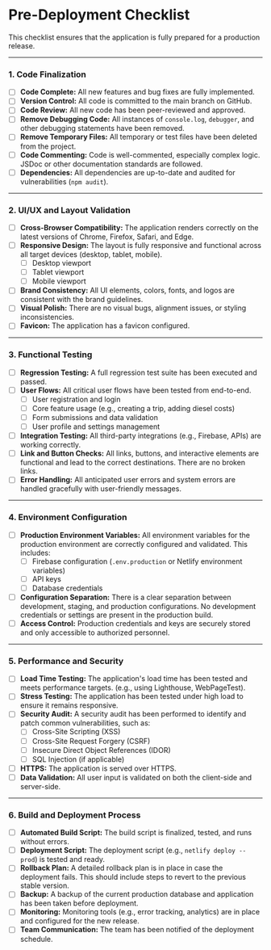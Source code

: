 # Pre-Deployment Checklist

This checklist ensures that the application is fully prepared for a production release.

---

### 1. Code Finalization

-   [ ] **Code Complete:** All new features and bug fixes are fully implemented.
-   [ ] **Version Control:** All code is committed to the main branch on GitHub.
-   [ ] **Code Review:** All new code has been peer-reviewed and approved.
-   [ ] **Remove Debugging Code:** All instances of `console.log`, `debugger`, and other debugging statements have been removed.
-   [ ] **Remove Temporary Files:** All temporary or test files have been deleted from the project.
-   [ ] **Code Commenting:** Code is well-commented, especially complex logic. JSDoc or other documentation standards are followed.
-   [ ] **Dependencies:** All dependencies are up-to-date and audited for vulnerabilities (`npm audit`).

---

### 2. UI/UX and Layout Validation

-   [ ] **Cross-Browser Compatibility:** The application renders correctly on the latest versions of Chrome, Firefox, Safari, and Edge.
-   [ ] **Responsive Design:** The layout is fully responsive and functional across all target devices (desktop, tablet, mobile).
    -   [ ] Desktop viewport
    -   [ ] Tablet viewport
    -   [ ] Mobile viewport
-   [ ] **Brand Consistency:** All UI elements, colors, fonts, and logos are consistent with the brand guidelines.
-   [ ] **Visual Polish:** There are no visual bugs, alignment issues, or styling inconsistencies.
-   [ ] **Favicon:** The application has a favicon configured.

---

### 3. Functional Testing

-   [ ] **Regression Testing:** A full regression test suite has been executed and passed.
-   [ ] **User Flows:** All critical user flows have been tested from end-to-end.
    -   [ ] User registration and login
    -   [ ] Core feature usage (e.g., creating a trip, adding diesel costs)
    -   [ ] Form submissions and data validation
    -   [ ] User profile and settings management
-   [ ] **Integration Testing:** All third-party integrations (e.g., Firebase, APIs) are working correctly.
-   [ ] **Link and Button Checks:** All links, buttons, and interactive elements are functional and lead to the correct destinations. There are no broken links.
-   [ ] **Error Handling:** All anticipated user errors and system errors are handled gracefully with user-friendly messages.

---

### 4. Environment Configuration

-   [ ] **Production Environment Variables:** All environment variables for the production environment are correctly configured and validated. This includes:
    -   [ ] Firebase configuration (`.env.production` or Netlify environment variables)
    -   [ ] API keys
    -   [ ] Database credentials
-   [ ] **Configuration Separation:** There is a clear separation between development, staging, and production configurations. No development credentials or settings are present in the production build.
-   [ ] **Access Control:** Production credentials and keys are securely stored and only accessible to authorized personnel.

---

### 5. Performance and Security

-   [ ] **Load Time Testing:** The application's load time has been tested and meets performance targets. (e.g., using Lighthouse, WebPageTest).
-   [ ] **Stress Testing:** The application has been tested under high load to ensure it remains responsive.
-   [ ] **Security Audit:** A security audit has been performed to identify and patch common vulnerabilities, such as:
    -   [ ] Cross-Site Scripting (XSS)
    -   [ ] Cross-Site Request Forgery (CSRF)
    -   [ ] Insecure Direct Object References (IDOR)
    -   [ ] SQL Injection (if applicable)
-   [ ] **HTTPS:** The application is served over HTTPS.
-   [ ] **Data Validation:** All user input is validated on both the client-side and server-side.

---

### 6. Build and Deployment Process

-   [ ] **Automated Build Script:** The build script is finalized, tested, and runs without errors.
-   [ ] **Deployment Script:** The deployment script (e.g., `netlify deploy --prod`) is tested and ready.
-   [ ] **Rollback Plan:** A detailed rollback plan is in place in case the deployment fails. This should include steps to revert to the previous stable version.
-   [ ] **Backup:** A backup of the current production database and application has been taken before deployment.
-   [ ] **Monitoring:** Monitoring tools (e.g., error tracking, analytics) are in place and configured for the new release.
-   [ ] **Team Communication:** The team has been notified of the deployment schedule.